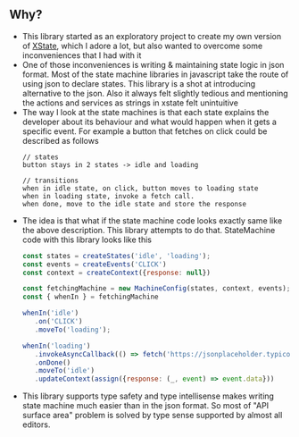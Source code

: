 ## Why?

- This library started as an exploratory project to create my own version of [XState](https://xstate.js.org/docs/), which I adore a lot, but also wanted to overcome some inconveniences that I had with it
- One of those inconveniences is writing & maintaining state logic in json format. Most of the state machine libraries in javascript take the route of using json to declare states. This library is a shot at introducing alternative to the json. Also it always felt slightly tedious and mentioning the actions and services as strings in xstate felt unintuitive
- The way I look at the state machines is that each state explains the developer about its behaviour and what would happen when it gets a specific event. For example a button that fetches on click could be described as follows 
  ```
  // states
  button stays in 2 states -> idle and loading
  
  // transitions
  when in idle state, on click, button moves to loading state
  when in loading state, invoke a fetch call. 
  when done, move to the idle state and store the response
  ```
- The idea is that what if the state machine code looks exactly same like the above description. This library attempts to do that. StateMachine code with this library looks like this
   ```js
   const states = createStates('idle', 'loading');
   const events = createEvents('CLICK')
   const context = createContext({response: null}) 

   const fetchingMachine = new MachineConfig(states, context, events);
   const { whenIn } = fetchingMachine

   whenIn('idle')
      .on('CLICK')
      .moveTo('loading');
   
   whenIn('loading')
      .invokeAsyncCallback(() => fetch('https://jsonplaceholder.typicode.com/todos/'))
      .onDone()
      .moveTo('idle')
      .updateContext(assign({response: (_, event) => event.data}))

   ```
- This library supports type safety and type intellisense makes writing state machine much easier than in the json format. So most of "API surface area" problem is solved by type sense supported by almost all editors.